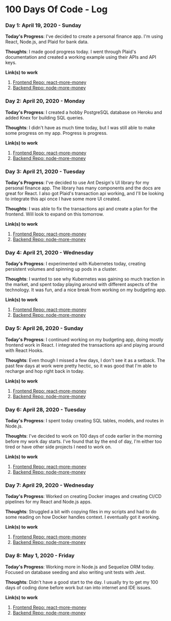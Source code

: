 # 100 Days Of Code - Log

### Day 1: April 19, 2020 - Sunday

**Today's Progress**: I've decided to create a personal finance app. I'm using React, Node.js, and Plaid for bank data.

**Thoughts**: I made good progress today. I went through Plaid's documentation and created a working example using their APIs and API keys.

**Link(s) to work**

1. [Frontend Repo: react-more-money](https://github.com/stephenwsun/react-more-money)
2. [Backend Repo: node-more-money](https://github.com/stephenwsun/node-more-money)

### Day 2: April 20, 2020 - Monday

**Today's Progress**: I created a hobby PostgreSQL database on Heroku and added Knex for building SQL queries.

**Thoughts**: I didn't have as much time today, but I was still able to make some progress on my app. Progress is progress.

**Link(s) to work**

1. [Frontend Repo: react-more-money](https://github.com/stephenwsun/react-more-money)
2. [Backend Repo: node-more-money](https://github.com/stephenwsun/node-more-money)

### Day 3: April 21, 2020 - Tuesday

**Today's Progress**: I've decided to use Ant Design's UI library for my personal finance app. The library has many components and the docs are great for React.
I also got Plaid's transaction api working, and I'll be looking to integrate this api once I have some more UI created.

**Thoughts**: I was able to fix the transactions api and create a plan for the frontend. Will look to expand on this tomorrow.

**Link(s) to work**

1. [Frontend Repo: react-more-money](https://github.com/stephenwsun/react-more-money)
2. [Backend Repo: node-more-money](https://github.com/stephenwsun/node-more-money)

### Day 4: April 21, 2020 - Wednesday

**Today's Progress**: I experimented with Kubernetes today, creating persistent volumes and spinning up pods in a cluster.

**Thoughts**: I wanted to see why Kubernetes was gaining so much traction in the market, and spent today playing around with different aspects of the technology. It was fun, and a nice break from working on my budgeting app.

**Link(s) to work**

1. [Frontend Repo: react-more-money](https://github.com/stephenwsun/react-more-money)
2. [Backend Repo: node-more-money](https://github.com/stephenwsun/node-more-money)

### Day 5: April 26, 2020 - Sunday

**Today's Progress**: I continued working on my budgeting app, doing mostly frontend work in React. I integrated the transactions api and playing around with React Hooks.

**Thoughts**: Even though I missed a few days, I don't see it as a setback. The past few days at work were pretty hectic, so it was good that I'm able to recharge and hop right back in today.

**Link(s) to work**

1. [Frontend Repo: react-more-money](https://github.com/stephenwsun/react-more-money)
2. [Backend Repo: node-more-money](https://github.com/stephenwsun/node-more-money)

### Day 6: April 28, 2020 - Tuesday

**Today's Progress**: I spent today creating SQL tables, models, and routes in Node.js.

**Thoughts**: I've decided to work on 100 days of code earlier in the morning before my work day starts. I've found that by the end of day, I'm either too tired or have other side projects I need to work on.

**Link(s) to work**

1. [Frontend Repo: react-more-money](https://github.com/stephenwsun/react-more-money)
2. [Backend Repo: node-more-money](https://github.com/stephenwsun/node-more-money)

### Day 7: April 29, 2020 - Wednesday

**Today's Progress**: Worked on creating Docker images and creating CI/CD pipelines for my React and Node.js apps.

**Thoughts**: Struggled a bit with copying files in my scripts and had to do some reading on how Docker handles context. I eventually got it working.

**Link(s) to work**

1. [Frontend Repo: react-more-money](https://github.com/stephenwsun/react-more-money)
2. [Backend Repo: node-more-money](https://github.com/stephenwsun/node-more-money)

### Day 8: May 1, 2020 - Friday

**Today's Progress**: Working more in Node.js and Sequelize ORM today. Focused on database seeding and also writing unit tests with Jest.

**Thoughts**: Didn't have a good start to the day. I usually try to get my 100 days of coding done before work but ran into internet and IDE issues.

**Link(s) to work**

1. [Frontend Repo: react-more-money](https://github.com/stephenwsun/react-more-money)
2. [Backend Repo: node-more-money](https://github.com/stephenwsun/node-more-money)
